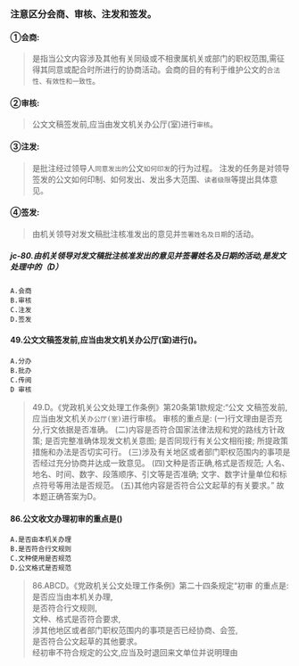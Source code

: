 ### 注意区分会商、审核、注发和签发。
#### ①会商:
>   是指当公文内容涉及其他有关同级或不相隶属机关或部门的职权范围,需征得其同意或配合时所进行的协商活动。会商的目的有利于维护公文的`合法性、有效性和一致性`。
        
#### ②审核:
>   公文文稿签发前,应当由发文机关办公厅(室)进行`审核`。
    
#### ③注发:
>   是批注经过领导人`同意发出的`公文`如何印发`的行为过程。
注发的任务是对领导签发的公文如何印制、如何发出、发出多大范围、`读者级限`等提出具体意见。
    
#### ④签发:
>   由机关领导对发文稿批注核准发出的意见并`签署姓名及日期`的活动。

##### jc-80.由机关领导对发文稿批注核准发出的意见并签署姓名及日期的活动,是发文处理中的（D）
    A.会商
    B.审核
    C.注发
    D.签发

#### 49.公文文稿签发前,应当由发文机关办公厅(室)进行()。
    A.分办
    B.批办
    C.传阅
    D 审核
>   49.D。《党政机关公文处理工作条例》第20条第1款规定:“公文
    文稿签发前,应当由发文机关`办公厅(室)`进行审核。
    审核的重点是:
    (一)行文理由是否充分,行文依据是否准确。
    (二)内容是否符合国家法律法规和党的路线方针政策;
        是否完整准确体现发文机关意图;
        是否同现行有关公文相衔接;
        所提政策措施和办法是否切实可行。
    (三)涉及有关地区或者部门职权范围内的事项是否经过充分协商并达成一致意见。
    (四)文种是否正确,格式是否规范;
        人名、地名、时间、数字、段落顺序、引文等是否准确;
        文字、数字计量单位和标点符号等用法是否规范。
    (五)其他内容是否符合公文起草的有关要求。”
    故本题正确答案为D。

#### 86.公文收文办理初审的重点是()
    A.是否由本机关办理
    B.是否符合行文规则
    C.文种使用是否规范
    D.公文格式是否规范
>   86.ABCD。《党政机关公文处理工作条例》第二十四条规定“初审
    的重点是:
    是否应当由本机关办理,  
    是否符合行文规则,  
    文种、格式是否符合要求,  
    涉其他地区或者部门职权范围内的事项是否已经协商、会签,  
    是否符合公文起草的其他要求。  
    经初审不符合规定的公文,应当及时退回来文单位并说明理由      







































        
